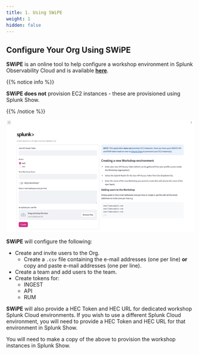 ```yaml
---
title: 1. Using SWiPE
weight: 1
hidden: false
---
```


## Configure Your Org Using SWiPE

**SWiPE** is an online tool to help configure a workshop environment in Splunk Observability Cloud and is available [**here**](https://swipe.splunk.show).

{{% notice info %}}

**SWiPE does not** provision EC2 instances - these are provisioned using Splunk Show.

{{% /notice %}}

![SWiPE](../images/swipe.png)

**SWiPE** will configure the following:

- Create and invite users to the Org.
  - Create a `.csv` file containing the e-mail addresses (one per line) **or** copy and paste e-mail addresses (one per line).
- Create a team and add users to the team.
- Create tokens for:
  - INGEST
  - API
  - RUM

**SWiPE** will also provide a HEC Token and HEC URL for dedicated workshop Splunk Cloud environments. If you wish to use a different Splunk Cloud environment, you will need to provide a HEC Token and HEC URL for that environment in Splunk Show.

You will need to make a copy of the above to provision the workshop instances in Splunk Show.
